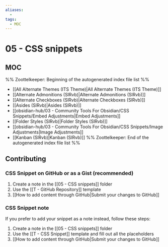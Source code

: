 ```yaml
---
aliases:
  -
tags:
  - MOC
---
```


# 05 - CSS snippets

## MOC

%% Zoottelkeeper: Beginning of the autogenerated index file list %%

- [[All Alternate Themes (ITS Theme)|All Alternate Themes (ITS Theme)]]
- [[Alternate Admonitions (SlRvb)|Alternate Admonitions (SlRvb)]]
- [[Alternate Checkboxes (SlRvb)|Alternate Checkboxes (SlRvb)]]
- [[Asides (SlRvb)|Asides (SlRvb)]]
- [[obsidian-hub/03 - Community Tools For Obsidian/CSS Snippets/Embed Adjustments|Embed Adjustments]]
- [[Folder Styles (SlRvb)|Folder Styles (SlRvb)]]
- [[obsidian-hub/03 - Community Tools For Obsidian/CSS Snippets/Image Adjustments|Image Adjustments]]
- [[Kanban (SlRvb)|Kanban (SlRvb)]]
%% Zoottelkeeper: End of the autogenerated index file list %%

## Contributing

### CSS Snippet on GitHub or as a Gist (recommended)

1. Create a note in the [[05 - CSS snippets]] folder
2. Use the [[T - GitHub Repository]] template
3. [[How to add content through GitHub|Submit your changes to GitHub]]

### CSS Snippet note

If you prefer to add your snippet as a note instead, follow these steps:

1. Create a note in the [[05 - CSS snippets]] folder
2. Use the [[T - CSS Snippet]] template and fill out all the placeholders
3. [[How to add content through GitHub|Submit your changes to GitHub]]
